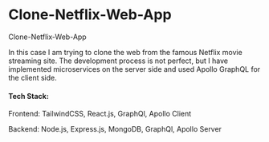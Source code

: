 # Clone-Netflix-Web-App

Clone-Netflix-Web-App

In this case I am trying to clone the web from the famous Netflix movie streaming site. The development process is not perfect, but I have implemented microservices on the server side and used Apollo GraphQL for the client side.

#### Tech Stack:
Frontend: TailwindCSS, React.js, GraphQl, Apollo Client

Backend: Node.js, Express.js, MongoDB, GraphQl, Apollo Server

